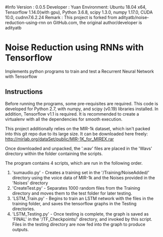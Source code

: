 #Info
Version : 0.0.5
Developer : Yuan
Environment: Ubuntu 18.04 x64, Tensorflow 1.14.0(with gpu), Python 3.6.8, scipy 1.3.0, numpy 1.17.0, CUDA 10.0, cudnn7.6.2.24
Remark : This project is forked from adityatb/noise-reduction-using-rnn on GitHub.com, the original author/developer is adityatb

# Noise Reduction using RNNs with Tensorflow
Implements python programs to train and test a Recurrent Neural Network with Tensorflow

## Instructions
Before running the programs, some pre-requisites are required. This code is developed for Python 2.7, with numpy, and scipy (v0.19) libraries installed. In addition, Tensorflow v1.1 is required. It is recommended to create a virtualenv with all the dependencies for smooth execution.

This project additionally relies on the MIR-1k dataset, which isn't packed into this git repo due to its large size. It can be downloaded here freely: http://mirlab.org/dataSet/public/MIR-1K_for_MIREX.rar

Once downloaded and unpacked, the '.wav' files are placed in the 'Wavs' directory within the folder containing the scripts.


The program contains 4 scripts, which are run in the following order.
1. 'sumaudio.py' - Creates a training set in the '/Training/NoiseAdded/' directory using the voice data of MIR-1k and the Noises provided in the 'Noises' directory
2. 'CreateTest.py' - Separates 1000 random files from the Training directory and moves them to the test folder for later testing.
3. 'LSTM_Train.py' - Begins to train an LSTM network with the files in the training folder, and saves the tensorflow graphs in the Testing directories.
4. 'LSTM_Testing.py' - Once testing is complete, the graph is saved as 'FINAL' in the '/TF_Checkpoints/' directory, and invoked by this script. Files in the testing directory are now fed into the graph to produce outputs.
